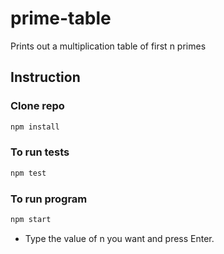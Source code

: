 # prime-table
Prints out a multiplication table of first n primes

## Instruction

### Clone repo
```bash    
npm install
```
### To run tests
```bash    
npm test
```
### To run program
```bash    
npm start
```
- Type the value of n you want and press Enter. 
